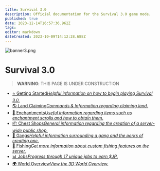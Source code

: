 ```yaml
---
title: Survival 3.0
description: Official documentation for the Survival 3.0 game mode.
published: true
date: 2023-12-14T16:57:36.962Z
tags: 
editor: markdown
dateCreated: 2023-10-09T14:12:28.688Z
---
```





<img alt="banner3.png" src="https://cubedao.net/resources/banner3.png" class="align-center">

# Survival 3.0

<blockquote class="is-warning"><p><strong>WARNING</strong>: THIS PAGE IS UNDER CONSTRUCTION
</p></blockquote>

<ul class="links-list">
    <li><a href="/en/survival-3/getting-started">
⭐️ Getting Started<em>Helpful information on how to begin playing Survival 3.0.</em></a></li> 
  
  <li><a href="/en/survival-3/land-claiming">
🌎 Land Claiming<em>Commands & Information regarding claiming land.</em></a></li> 
  
  <li><a href="/en/survival-3/enchantments">
🧙 Enchantments<em>Useful information regarding items such as enchantment scrolls and how to obtain them.</em></a></li> 
  
  <li><a href="/en/survival-3/chest-shops">
📦 Chest Shops<em>General information regarding the creation of a server-wide public shop.</em></a></li>
  
  <li><a href="/en/survival-3/gangs">
🧱 Gangs<em>Helpful information surrounding a gang and the perks of creating one.</em></a></li>
  
  <li><a href="/en/survival-3/fishing">
🎣 Fishing<em>Get more information about custom fishing features on the server.</em></a></li>
  
  <li><a href="/en/survival-3/jobs">
📊 Jobs<em>Progress through 17 unique jobs to earn $JP.</em></a></li>

  <li><a href="https://cubedao.net/map/">
🌍 World Overview<em>View the 3D World Overview.</em></a></li> </ul>